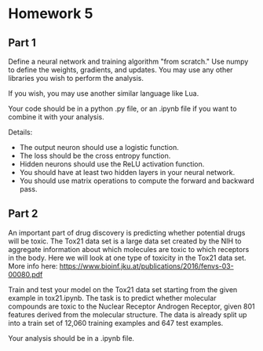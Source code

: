 # Homework 5

## Part 1
Define a neural network and training algorithm "from scratch." Use numpy to define the weights, gradients, and updates. You may use any other libraries you wish to perform the analysis. 

If you wish, you may use another similar language like Lua.

Your code should be in a python .py file, or an .ipynb file if you want to combine it with your analysis.

Details:
- The output neuron should use a logistic function.
- The loss should be the cross entropy function.
- Hidden neurons should use the ReLU activation function.
- You should have at least two hidden layers in your neural network.
- You should use matrix operations to compute the forward and backward pass.

## Part 2
An important part of drug discovery is predicting whether potential drugs will be toxic. The Tox21 data set is a large data set created by the NIH to aggregate information about which molecules are toxic to which receptors in the body. Here we will look at one type of toxicity in the Tox21 data set. More info here: https://www.bioinf.jku.at/publications/2016/fenvs-03-00080.pdf

Train and test your model on the Tox21 data set starting from the given example in tox21.ipynb. The task is to predict whether molecular compounds are toxic to the Nuclear Receptor Androgen Receptor, given 801 features derived from the molecular structure. The data is already split up into a train set of 12,060 training examples and 647 test examples. 

Your analysis should be in a .ipynb file.
